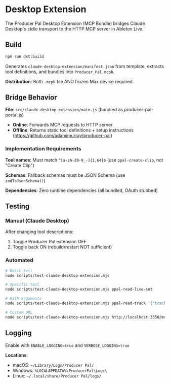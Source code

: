 # Desktop Extension

The Producer Pal Desktop Extension (MCP Bundle) bridges Claude Desktop's stdio
transport to the HTTP MCP server in Ableton Live.

## Build

```bash
npm run dxt:build
```

Generates `claude-desktop-extension/manifest.json` from template, extracts tool
definitions, and bundles into `Producer_Pal.mcpb`.

**Distribution**: Both `.mcpb` file AND frozen Max device required.

## Bridge Behavior

**File**: `src/claude-desktop-extension/main.js` (bundled as
producer-pal-portal.js)

- **Online**: Forwards MCP requests to HTTP server
- **Offline**: Returns static tool definitions + setup instructions
  (https://github.com/adamjmurray/producer-pal)

### Implementation Requirements

**Tool names**: Must match `^[a-zA-Z0-9_-]{1,64}$` (use `ppal-create-clip`, not
"Create Clip")

**Schemas**: Fallback schemas must be JSON Schema (use `zodToJsonSchema()`)

**Dependencies**: Zero runtime dependencies (all bundled, OAuth stubbed)

## Testing

### Manual (Claude Desktop)

After changing tool descriptions:

1. Toggle Producer Pal extension OFF
2. Toggle back ON (rebuild/restart NOT sufficient)

### Automated

```bash
# Basic test
node scripts/test-claude-desktop-extension.mjs

# Specific tool
node scripts/test-claude-desktop-extension.mjs ppal-read-live-set

# With arguments
node scripts/test-claude-desktop-extension.mjs ppal-read-track '{"trackIndex": 0}'

# Custom URL
node scripts/test-claude-desktop-extension.mjs http://localhost:3350/mcp ppal-read-live-set
```

## Logging

Enable with `ENABLE_LOGGING=true` and `VERBOSE_LOGGING=true`

**Locations**:

- macOS: `~/Library/Logs/Producer Pal/`
- Windows: `%LOCALAPPDATA%\ProducerPal\Logs\`
- Linux: `~/.local/share/Producer Pal/logs/`
